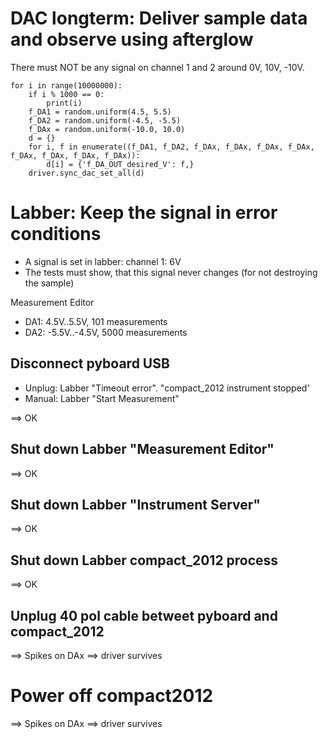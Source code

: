 
# DAC longterm: Deliver sample data and observe using afterglow

There must NOT be any signal on channel 1 and 2 around 0V, 10V, -10V.

```
for i in range(10000000):
    if i % 1000 == 0:
        print(i)
    f_DA1 = random.uniform(4.5, 5.5)
    f_DA2 = random.uniform(-4.5, -5.5)
    f_DAx = random.uniform(-10.0, 10.0)
    d = {}
    for i, f in enumerate((f_DA1, f_DA2, f_DAx, f_DAx, f_DAx, f_DAx, f_DAx, f_DAx, f_DAx, f_DAx)):
        d[i] = {'f_DA_OUT_desired_V': f,}
    driver.sync_dac_set_all(d)
```

# Labber: Keep the signal in error conditions

- A signal is set in labber: channel 1: 6V
- The tests must show, that this signal never changes (for not destroying the sample)

Measurement Editor

- DA1: 4.5V..5.5V, 101 measurements
- DA2: -5.5V..-4.5V, 5000 measurements

## Disconnect pyboard USB

- Unplug: Labber "Timeout error". "compact_2012 instrument stopped'
- Manual: Labber "Start Measurement"

==> OK

## Shut down Labber "Measurement Editor"

==> OK

## Shut down Labber "Instrument Server"

==> OK

## Shut down Labber compact_2012 process

==> OK

## Unplug 40 pol cable betweet pyboard and compact_2012

==> Spikes on DAx
==> driver survives

# Power off compact2012

==> Spikes on DAx
==> driver survives


